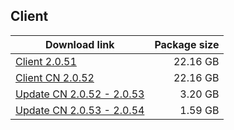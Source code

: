 ## Client

| Download link | Package size |
| ------------- | ------------:|
| [Client 2.0.51](https://autopatchos.starrails.com/client/Beta/20240218150828_dorjVkAjSDfU6ppN/StarRail_2.0.51.zip) | 22.16 GB |
| [Client CN 2.0.52](https://autopatchcn.bhsr.com/client/beta/20240223135420_DWECh1eaL9FShDce/StarRail_2.0.52.zip) | 22.16 GB |
| [Update CN 2.0.52 - 2.0.53](https://autopatchcn.bhsr.com/client/beta/update/hkrpg_cn/56/game_2.0.52_2.0.53_diff_k4USlxuKpzJWGyrt.zip) | 3.20 GB |
| [Update CN 2.0.53 - 2.0.54](https://autopatchcn.bhsr.com/client/beta/update/hkrpg_cn/56/game_2.0.53_2.0.54_diff_MlHvCaZ49GLQqFoc.zip) | 1.59 GB |


<!--
| Download link | Package size |
| ------------- | ------------:|
| [Client Android CN 2.0.52](https://autopatchcn.bhsr.com/client/beta/20240223135502_vziUhvsJmFXuRwaP/StarRail_2.0.52.apk) | 234.05 MB |
| [Client Android CN 2.0.53](https://autopatchcn.bhsr.com/client/beta/20240301120406_BIjzGNX9ZHBWam5q/StarRail_2.0.53.apk) | 234.96 MB |
| [Client Android CN 2.0.54](https://autopatchcn.bhsr.com/client/beta/20240307104653_TYTSMnMve5Ycjmqa/StarRail_2.0.54.apk) | 234.93 MB |
-->
